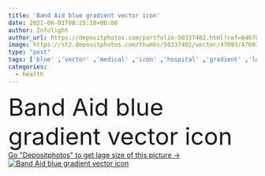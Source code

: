 ```yaml
---
title: 'Band Aid blue gradient vector icon'
date: 2021-06-01T08:25:18+00:00
author: Infolight
author_url: https://depositphotos.com/portfolio-50337402.html?ref=64678756
image: https://st2.depositphotos.com/thumbs/50337402/vector/47093/470939870/api_thumb_450.jpg?forcejpeg=true
type: "post"
tags: ['blue' ,'vector' ,'medical' ,'icon' ,'hospital' ,'gradient' ,'logo' ,'wound' ,'eps' ,'premium' ,'health care' ,'healthcare and medical' ,'band aid' ,'health clinic' ]
categories: 
  - health
---
```

<div aling="center">
            <font size="60"> Band Aid blue gradient vector icon</font>   
</div>
<div>
    <a href='https://depositphotos.com/470939870/stock-illustration-band-aid-blue-gradient-vector.html?ref=64678756' target=_blank > Go "Depositphotos" to get lage size of this picture ->
        <img href='https://depositphotos.com/470939870/stock-illustration-band-aid-blue-gradient-vector.html?ref=64678756' src='https://st2.depositphotos.com/50337402/47093/v/950/depositphotos_470939870-stock-illustration-band-aid-blue-gradient-vector.jpg?forcejpeg=true' alt='Band Aid blue gradient vector icon' >
    </a>
</div>
